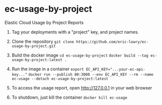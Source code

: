 # ec-usage-by-project
Elastic Cloud Usage by Project Reports

1. Tag your deployments with a "project" key, and project names.

2. Clone the repository
`git clone https://github.com/eric-lowry/ec-usage-by-project.git`

3. Build the docker image
`cd ec-usage-by-project`
`docker build --tag ec-usage-by-project:latest .`

4. Run the image in a container
`export EC_API_KEY="...your-ec-api-key..."`
`docker run --publish 80:3000 --env EC_API_KEY --rm --name ec-usage --detach ec-usage-by-project:latest`

5. To access the usage report, open http://127.0.0.1 in your web browser

6. To shutdown, just kill the container
`docker kill ec-usage`
